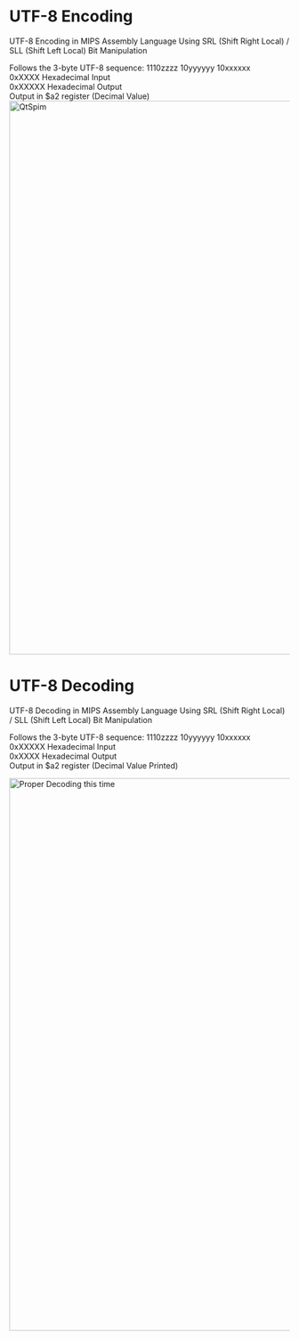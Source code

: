 # UTF-8 Encoding
UTF-8 Encoding in MIPS Assembly Language Using SRL (Shift Right Local) / SLL (Shift Left Local) Bit Manipulation

Follows the 3-byte UTF-8 sequence: 1110zzzz 10yyyyyy 10xxxxxx  
0xXXXX Hexadecimal Input  
0xXXXXX Hexadecimal Output  
Output in $a2 register (Decimal Value)
<img width="995" alt="QtSpim" src="https://github.com/SamChenYu/UTF-8Decoding/assets/150127006/adc3bde1-2a5f-4bf6-a8be-9f8044708e7b">

# UTF-8 Decoding
UTF-8 Decoding in MIPS Assembly Language Using SRL (Shift Right Local) / SLL (Shift Left Local) Bit Manipulation

Follows the 3-byte UTF-8 sequence: 1110zzzz 10yyyyyy 10xxxxxx  
0xXXXXX Hexadecimal Input  
0xXXXX Hexadecimal Output  
Output in $a2 register (Decimal Value Printed)

<img width="993" alt="Proper Decoding this time" src="https://github.com/SamChenYu/UTF-8Decoding/assets/150127006/d57f0fd8-3a23-4c26-ba9e-f21f90ae80d9">
